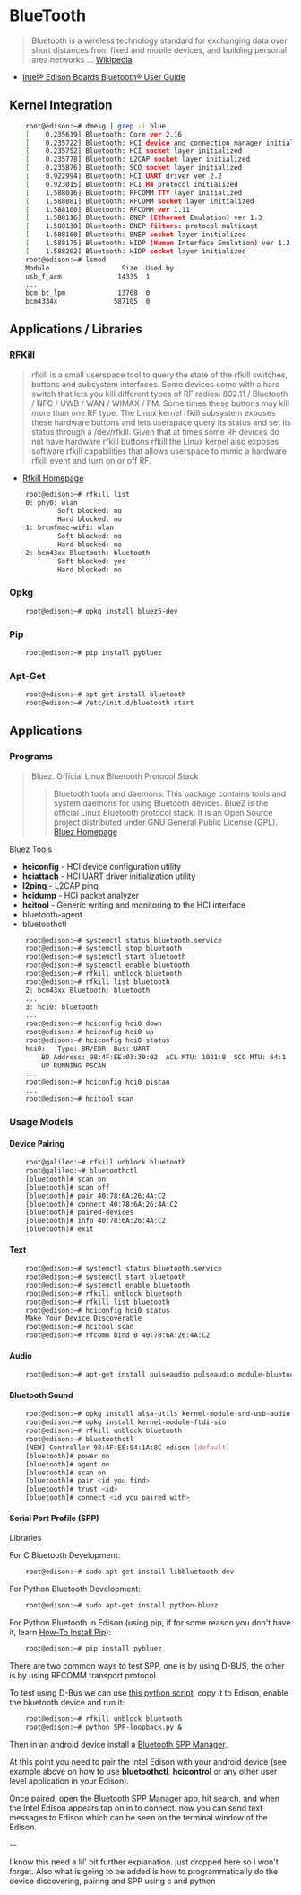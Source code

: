 BlueTooth
==

> Bluetooth is a wireless technology standard for exchanging data over short distances from fixed and mobile devices, and building personal area networks ... [Wikipedia](https://en.wikipedia.org/wiki/Bluetooth)

- [Intel® Edison Boards Bluetooth® User Guide](http://www.intel.com/support/edison/sb/CS-035381.htm)

## Kernel Integration

```sh
    root@edison:~# dmesg | grep -i blue
    [    0.235619] Bluetooth: Core ver 2.16
    [    0.235722] Bluetooth: HCI device and connection manager initialized
    [    0.235752] Bluetooth: HCI socket layer initialized
    [    0.235778] Bluetooth: L2CAP socket layer initialized
    [    0.235876] Bluetooth: SCO socket layer initialized
    [    0.922994] Bluetooth: HCI UART driver ver 2.2
    [    0.923015] Bluetooth: HCI H4 protocol initialized
    [    1.588016] Bluetooth: RFCOMM TTY layer initialized
    [    1.588081] Bluetooth: RFCOMM socket layer initialized
    [    1.588100] Bluetooth: RFCOMM ver 1.11
    [    1.588116] Bluetooth: BNEP (Ethernet Emulation) ver 1.3
    [    1.588130] Bluetooth: BNEP filters: protocol multicast
    [    1.588160] Bluetooth: BNEP socket layer initialized
    [    1.588175] Bluetooth: HIDP (Human Interface Emulation) ver 1.2
    [    1.588202] Bluetooth: HIDP socket layer initialized
    root@edison:~# lsmod
    Module                  Size  Used by
    usb_f_acm              14335  1 
    ...
    bcm_bt_lpm             13708  0 
    bcm4334x              587105  0 
```

## Applications / Libraries

### RFKill

> rfkill is a small userspace tool to query the state of the rfkill switches, buttons and subsystem interfaces. Some devices come with a hard switch that lets you kill different types of RF radios: 802.11 / Bluetooth / NFC / UWB / WAN / WIMAX / FM. Some times these buttons may kill more than one RF type. The Linux kernel rfkill subsystem exposes these hardware buttons and lets userspace query its status and set its status through a /dev/rfkill. Given that at times some RF devices do not have hardware rfkill buttons rfkill the Linux kernel also exposes software rfkill capabilities that allows userspace to mimic a hardware rfkill event and turn on or off RF. 

- [Rfkill Homepage](https://wireless.wiki.kernel.org/en/users/documentation/rfkill)

```sh
    root@edison:~# rfkill list 
    0: phy0: wlan
            Soft blocked: no
            Hard blocked: no
    1: brcmfmac-wifi: wlan
            Soft blocked: no
            Hard blocked: no
    2: bcm43xx Bluetooth: bluetooth
            Soft blocked: yes
            Hard blocked: no
```

### Opkg

```sh
    root@edison:~# opkg install bluez5-dev
```
### Pip

```sh
    root@edison:~# pip install pybluez
```

### Apt-Get

```sh
    root@edison:~# apt-get install bluetooth
    root@edison:~# /etc/init.d/bluetooth start
```

## Applications

### Programs

> Bluez. Official Linux Bluetooth Protocol Stack
> > Bluetooth tools and daemons. This package contains tools and system daemons for using Bluetooth devices. BlueZ is the official Linux Bluetooth protocol stack. It is an Open Source project distributed under GNU General Public License (GPL). [Bluez Homepage](http://www.bluez.org/)

Bluez Tools

- **hciconfig** - HCI device configuration utility
- **hciattach** - HCI UART driver initialization utility
- **l2ping** - L2CAP ping
- **hcidump** - HCI packet analyzer
- **hcitool** - Generic writing and monitoring to the HCI interface
- bluetooth-agent
- bluetoothctl

```sh
    root@edison:~# systemctl status bluetooth.service
    root@edison:~# systemctl stop bluetooth
    root@edison:~# systemctl start bluetooth
    root@edison:~# systemctl enable bluetooth
    root@edison:~# rfkill unblock bluetooth
    root@edison:~# rfkill list bluetooth
    2: bcm43xx Bluetooth: bluetooth
    ...
    3: hci0: bluetooth
    ...
    root@edison:~# hciconfig hci0 down
    root@edison:~# hciconfig hci0 up
    root@edison:~# hciconfig hci0 status
    hci0:   Type: BR/EDR  Bus: UART
        BD Address: 98:4F:EE:03:39:02  ACL MTU: 1021:8  SCO MTU: 64:1
        UP RUNNING PSCAN 
    ...
    root@edison:~# hciconfig hci0 piscan
    ...
    root@edison:~# hcitool scan
```

### Usage Models

#### Device Pairing

```sh
    root@galileo:~# rfkill unblock bluetooth
    root@galileo:~# bluetoothctl
    [bluetooth]# scan on
    [bluetooth]# scan off
    [bluetooth]# pair 40:78:6A:26:4A:C2
    [bluetooth]# connect 40:78:6A:26:4A:C2
    [bluetooth]# paired-devices
    [bluetooth]# info 40:78:6A:26:4A:C2
    [bluetooth]# exit
```

#### Text

```sh
    root@edison:~# systemctl status bluetooth.service
    root@edison:~# systemctl start bluetooth
    root@edison:~# systemctl enable bluetooth
    root@edison:~# rfkill unblock bluetooth
    root@edison:~# rfkill list bluetooth
    root@edison:~# hciconfig hci0 status
    Make Your Device Discoverable
    root@edison:~# hcitool scan
    root@edison:~# rfcomm bind 0 40:78:6A:26:4A:C2
```

#### Audio

```sh
    root@edison:~# apt-get install pulseaudio pulseaudio-module-bluetooth pavucontrol bluez-firmware
```

#### Bluetooth Sound

```sh
    root@edison:~# opkg install alsa-utils kernel-module-snd-usb-audio bluez5 gstreamer pulseaudio
    root@edison:~# opkg install kernel-module-ftdi-sio
    root@edison:~# rfkill unblock bluetooth
    root@edison:~# bluetoothctl
    [NEW] Controller 98:4F:EE:04:1A:8C edison [default]
    [bluetooth]# power on
    [bluetooth]# agent on
    [bluetooth]# scan on
    [bluetooth]# pair <id you find>
    [bluetooth]# trust <id>
    [bluetooth]# connect <id you paired with>
```

#### Serial Port Profile (SPP)

Libraries

For C Bluetooth Development:

```sh
    root@edison:~# sudo apt-get install libbluetooth-dev
```

For Python Bluetooth Development:

```sh
    root@edison:~# sudo apt-get install python-bluez
```

For Python Bluetooth in Edison (using pip, if for some reason you don't have it, learn [How-To Install Pip](https://pip.pypa.io/en/stable/installing/#pip-included-with-python)):

```sh
    root@edison:~# pip install pybluez
```

There are two common ways to test SPP, one is by using D-BUS, the other is by using RFCOMM transport protocol.

To test using D-Bus we can use [this python script](http://downloadmirror.intel.com/24909/eng/SPP-loopback.py), copy it to Edison, enable the bluetooth device and run it:

```sh
    root@edison:~# rfkill unblock bluetooth
    root@edison:~# python SPP-loopback.py &
```

Then in an android device install a [Bluetooth SPP Manager](https://play.google.com/store/apps/details?id=at.rtcmanager).

At this point you need to pair the Intel Edison with your android device (see example above on how to use **bluetoothctl**, **hcicontrol** or any other user level application in your Edison).

Once paired, open the Bluetooth SPP Manager app, hit search, and when the Intel Edison appears  tap on in to connect.  now you can send text messages to Edison which can be seen on the terminal window of the Edison.

--

I know this need a lil' bit further explanation. just dropped here so i won't forget.
Also what is going to be added is  how to  programmatically do the device discovering, pairing  and SPP using c and python

